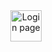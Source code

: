 <div align="center">
<a href="https://oussamaweb.github.io/Login/" target="_blank">
    <img src="https://img.shields.io/static/v1?message=Login%20Page&logo=link&label=&color=ccc&logoColor=black&labelColor=&style=for-the-badge" height="50" alt="Login page" />
  </a>
</div>

